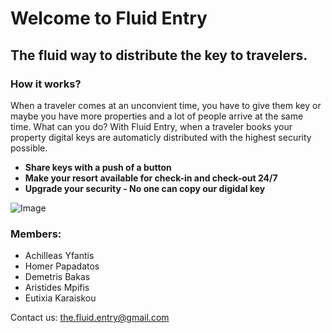 # Welcome to **Fluid Entry**

## The fluid way to **distribute** the key to travelers.

### How it works?

When a traveler comes at an unconvient time, you have to give them key or maybe you have more properties and a lot of people arrive at the same time. What can you do?
With Fluid Entry, when a traveler books your property digital keys are automaticly distributed with the highest security possible.



- **Share keys with a push of a button**
- **Make your resort available for check-in and check-out 24/7**
- **Upgrade your security - No one can copy our digidal key**

![Image](https://images.pexels.com/photos/279810/pexels-photo-279810.jpeg?auto=compress&cs=tinysrgb&h=750&w=1260)


### Members:
- Achilleas Yfantis
- Homer Papadatos
- Demetris Bakas
- Aristides Mpifis
- Eutixia Karaiskou

Contact us: <the.fluid.entry@gmail.com>

